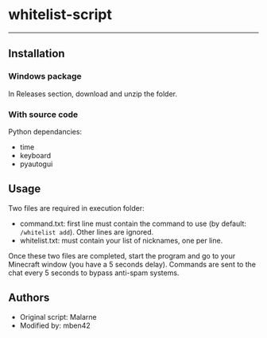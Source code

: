 # whitelist-script
***

## Installation
### Windows package
In Releases section, download and unzip the folder.

### With source code
Python dependancies:
* time
* keyboard
* pyautogui


## Usage
Two files are required in execution folder:
* command.txt: first line must contain the command to use (by default: ```/whitelist add```). Other lines are ignored.
* whitelist.txt: must contain your list of nicknames, one per line.

Once these two files are completed, start the program and go to your Minecraft window (you have a 5 seconds delay). Commands are sent to the chat every 5 seconds to bypass anti-spam systems.

## Authors
* Original script: Malarne
* Modified by: mben42
